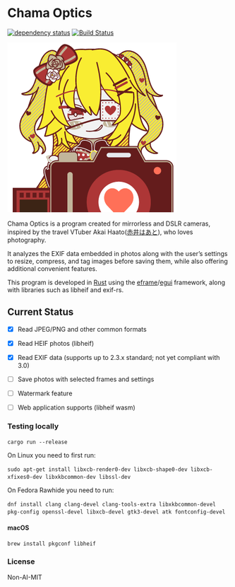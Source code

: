 <!--
SPDX-FileCopyrightText: © 2025 Jinwoo Park (pmnxis@gmail.com)

SPDX-License-Identifier: MIT OR Apache-2.0
-->

# Chama Optics

[![dependency status](https://deps.rs/repo/github/pmnxis/chama-optics/status.svg)](https://deps.rs/repo/github/pmnxis/chama-optics)
[![Build Status](https://github.com/pmnxis/chama-optics/workflows/CI/badge.svg)](https://github.com/pmnxis/chama-optics/actions?workflow=CI)


![Build Status](assets/chama-optics.png)

Chama Optics is a program created for mirrorless and DSLR cameras, inspired by the travel VTuber Akai Haato([赤井はあと](https://www.youtube.com/@AkaiHaato)), who loves photography.

It analyzes the EXIF data embedded in photos along with the user’s settings to resize, compress, and tag images before saving them, while also offering additional convenient features.

This program is developed in [Rust](https://rust-lang.org/) using the [eframe](https://github.com/emilk/egui/tree/master/crates/eframe)/[egui](https://github.com/emilk/egui/) framework, along with libraries such as libheif and exif-rs.

## Current Status
- [x] Read JPEG/PNG and other common formats
- [x] Read HEIF photos (libheif)
- [x] Read EXIF data (supports up to 2.3.x standard; not yet compliant with 3.0)
- [ ] Save photos with selected frames and settings
- [ ] Watermark feature
- [ ] Web application supports (libheif wasm)


### Testing locally

`cargo run --release`

On Linux you need to first run:

`sudo apt-get install libxcb-render0-dev libxcb-shape0-dev libxcb-xfixes0-dev libxkbcommon-dev libssl-dev`

On Fedora Rawhide you need to run:

`dnf install clang clang-devel clang-tools-extra libxkbcommon-devel pkg-config openssl-devel libxcb-devel gtk3-devel atk fontconfig-devel`

#### macOS
```sh
brew install pkgconf libheif
```

### License
Non-AI-MIT